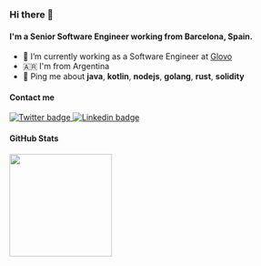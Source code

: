 ### Hi there 👋

#### I'm a Senior Software Engineer working from Barcelona, Spain.

- 🔭 I’m currently working as a Software Engineer at [Glovo](https://glovoapp.com/)
- 🇦🇷 I'm from Argentina
- 💬 Ping me about **java**, **kotlin**, **nodejs**, **golang**, **rust**, **solidity**

#### Contact me
<a href="https://twitter.com/0xJMC">
  <img src="https://img.shields.io/badge/Twitter-1DA1F2?style=for-the-badge&logo=twitter&logoColor=white" alt="Twitter badge" />
</a>
<a href="https://www.linkedin.com/in/juanmacugat/">
  <img src="https://img.shields.io/badge/LinkedIn-0077B5?style=for-the-badge&logo=linkedin&logoColor=white" alt="Linkedin badge"  />
</a>


#### GitHub Stats
<div align="left">
  <a href="https://github.com/juanmacugat">
  <img height="180em" src="https://github-readme-stats.vercel.app/api?username=juanmacugat&show_icons=true&theme=dark&include_all_commits=true&count_private=true"/>
</div>
